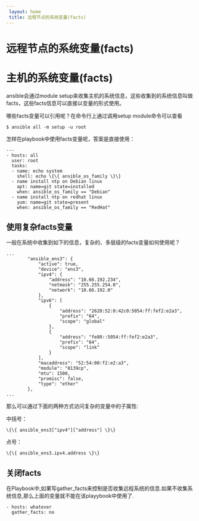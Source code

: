 ```yaml
---
 layout: home
 title: 远程节点的系统变量(facts)
---
```


# 远程节点的系统变量(facts)
# 主机的系统变量(facts)

ansible会通过module setup来收集主机的系统信息，这些收集到的系统信息叫做facts，这些facts信息可以直接以变量的形式使用。

哪些facts变量可以引用呢？在命令行上通过调用setup module命令可以查看

```
$ ansible all -m setup -u root
```
怎样在playbook中使用facts变量呢，答案是直接使用：
```
---
- hosts: all
  user: root
  tasks:
  - name: echo system
    shell: echo \{\{ ansible_os_family \}\}
  - name install ntp on Debian linux
    apt: name=git state=installed
    when: ansible_os_family == "Debian"
  - name install ntp on redhat linux
    yum: name=git state=present
    when: ansible_os_family == "RedHat"

```



## 使用复杂facts变量



一般在系统中收集到如下的信息，复杂的、多层级的facts变量如何使用呢？


```
...
        "ansible_ens3": {
            "active": true, 
            "device": "ens3", 
            "ipv4": {
                "address": "10.66.192.234", 
                "netmask": "255.255.254.0", 
                "network": "10.66.192.0"
            }, 
            "ipv6": [
                {
                    "address": "2620:52:0:42c0:5054:ff:fef2:e2a3", 
                    "prefix": "64", 
                    "scope": "global"
                }, 
                {
                    "address": "fe80::5054:ff:fef2:e2a3", 
                    "prefix": "64", 
                    "scope": "link"
                }
            ], 
            "macaddress": "52:54:00:f2:e2:a3", 
            "module": "8139cp", 
            "mtu": 1500, 
            "promisc": false, 
            "type": "ether"
        }, 
...

```
那么可以通过下面的两种方式访问复杂的变量中的子属性:

中括号：  

```
\{\{ ansible_ens3["ipv4"]["address"] \}\}

```
点号：

```
\{\{ ansible_ens3.ipv4.address \}\}

```


## 关闭facts


在Playbook中,如果写gather_facts来控制是否收集远程系统的信息.如果不收集系统信息,那么上面的变量就不能在该playybook中使用了.

```
- hosts: whatever
  gather_facts: no

```